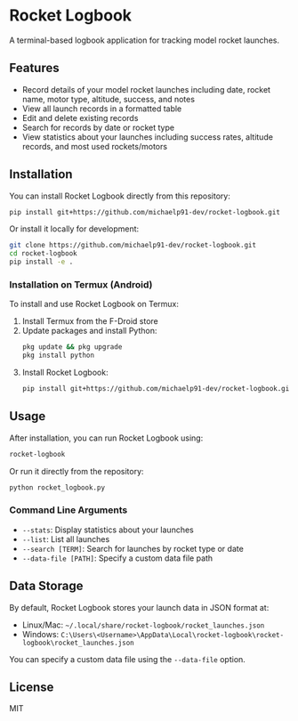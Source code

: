 # Rocket Logbook

A terminal-based logbook application for tracking model rocket launches.

## Features

- Record details of your model rocket launches including date, rocket name, motor type, altitude, success, and notes
- View all launch records in a formatted table
- Edit and delete existing records
- Search for records by date or rocket type
- View statistics about your launches including success rates, altitude records, and most used rockets/motors

## Installation

You can install Rocket Logbook directly from this repository:

```bash
pip install git+https://github.com/michaelp91-dev/rocket-logbook.git
```

Or install it locally for development:

```bash
git clone https://github.com/michaelp91-dev/rocket-logbook.git
cd rocket-logbook
pip install -e .
```

### Installation on Termux (Android)

To install and use Rocket Logbook on Termux:

1. Install Termux from the F-Droid store
2. Update packages and install Python:
   ```bash
   pkg update && pkg upgrade
   pkg install python
   ```
3. Install Rocket Logbook:
   ```bash
   pip install git+https://github.com/michaelp91-dev/rocket-logbook.git
   ```

## Usage

After installation, you can run Rocket Logbook using:

```bash
rocket-logbook
```

Or run it directly from the repository:

```bash
python rocket_logbook.py
```

### Command Line Arguments

- `--stats`: Display statistics about your launches
- `--list`: List all launches
- `--search [TERM]`: Search for launches by rocket type or date
- `--data-file [PATH]`: Specify a custom data file path

## Data Storage

By default, Rocket Logbook stores your launch data in JSON format at:
- Linux/Mac: `~/.local/share/rocket-logbook/rocket_launches.json`
- Windows: `C:\Users\<Username>\AppData\Local\rocket-logbook\rocket-logbook\rocket_launches.json`

You can specify a custom data file using the `--data-file` option.

## License

MIT
